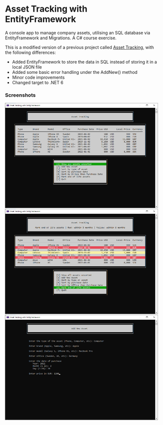 # Asset Tracking with EntityFramework

A console app to manage company assets, utilising an SQL database via EntityFramework and Migrations. A C# course exercise.

This is a modified version of a previous project called [Asset Tracking](https://github.com/tmrk/Asset_Tracking), with the following differences:

* Added EntityFramework to store the data in SQL instead of storing it in a local JSON file
* Added some basic error handling under the AddNew() method
* Minor code improvements
* Changed target to .NET 6

### Screenshots

![Screenshot 1](AssetTrackingEntityFramework/scrshot_1.png)
![Screenshot 2](AssetTrackingEntityFramework/scrshot_2.png)
![Screenshot 3](AssetTrackingEntityFramework/scrshot_3.png)
